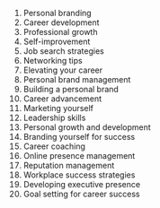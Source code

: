1. Personal branding
2. Career development
3. Professional growth
4. Self-improvement
5. Job search strategies
6. Networking tips
7. Elevating your career
8. Personal brand management
9. Building a personal brand
10. Career advancement
11. Marketing yourself
12. Leadership skills
13. Personal growth and development
14. Branding yourself for success
15. Career coaching
16. Online presence management
17. Reputation management
18. Workplace success strategies
19. Developing executive presence
20. Goal setting for career success


